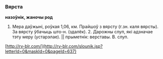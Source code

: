 ### Вярста
**назоўнік, жаночы род**

1. Мера даўжыні, роўкая 1,06, км. Прайшоў з вярсту (г.зн. каля вярсты). За вярсту ўбачыць што-н. (здалёк). 2. Дарожны слуп, які адзначае тэту меру (устарэлае). || прыметнік: верставы. В. слуп.

<a rel="author">[http://rv-blr.com/](http://rv-blr.com/slounik.jsp?letterId=0&maskId=0&pageId=637)</a>
